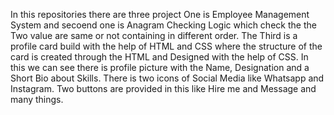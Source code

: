 In this repositories there are three project One is Employee Management System and secoend one is Anagram Checking Logic which check the the Two value are same or not containing in different order.
The Third is a profile card build with the help of HTML and CSS where the structure of the card is created through the HTML and Designed with the help of CSS.
In this we can see there is profile picture with the Name, Designation and a Short Bio about Skills.
There is two icons of Social Media like Whatsapp and Instagram.
Two buttons are provided in this like Hire me and Message and many things.
